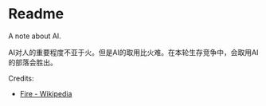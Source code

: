# Readme
A note about AI.

AI对人的重要程度不亚于火。但是AI的取用比火难。在本轮生存竞争中，会取用AI的部落会胜出。

Credits:
- [Fire - Wikipedia](https://en.wikipedia.org/wiki/Fire)
